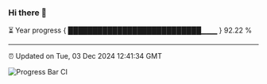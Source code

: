 ### Hi there 👋

⏳ Year progress { ███████████████████████████▁▁▁ } 92.22 %

---

⏰ Updated on Tue, 03 Dec 2024 12:41:34 GMT

![Progress Bar CI](https://github.com/liununu/liununu/workflows/Progress%20Bar%20CI/badge.svg)
